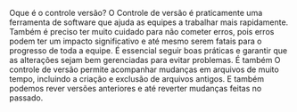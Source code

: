 Oque é o controle versão?
O Controle de versão é praticamente uma ferramenta de software que ajuda as equipes a trabalhar mais rapidamente. Também é preciso ter muito cuidado para não cometer erros, pois erros podem ter um impacto significativo e até mesmo serem fatais para o progresso de toda a equipe. É essencial seguir boas práticas e garantir que as alterações sejam bem gerenciadas para evitar problemas. É também O controle de versão permite acompanhar mudanças em arquivos de muito tempo, incluindo a criação e exclusão de arquivos antigos. E também podemos rever versões anteriores e até reverter mudanças feitas no passado.